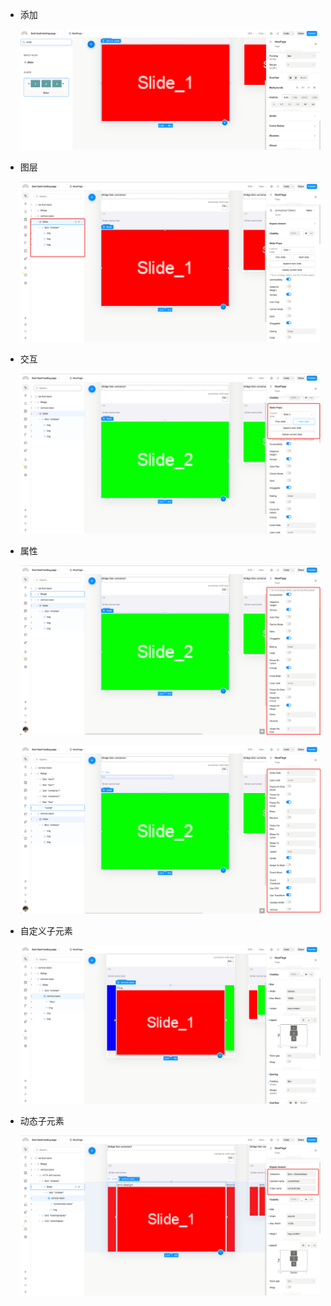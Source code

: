 - 添加

    ![](./slider.png)

- 图层

    ![](./slider-layer.png)

- 交互

    ![](./slider-interaction.png)

- 属性

    ![](./slider-props1.png)

    ![](./slider-props2.png)

- 自定义子元素

    ![](./slider-child.png)

- 动态子元素

    ![](./slider-dynamic.png)
